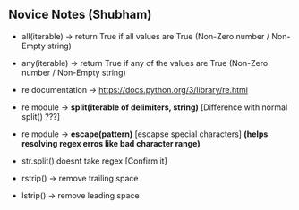 ## Novice Notes (Shubham)

* all(iterable) -> return True if all values are True (Non-Zero number / Non-Empty string)
* any(iterable) -> return True if any of the  values are True (Non-Zero number / Non-Empty string)


* re documentation -> https://docs.python.org/3/library/re.html
* re module -> __split(iterable of delimiters, string)__ [Difference with normal split() ???]
* re module -> __escape(pattern)__ [escapse special characters] __(helps resolving regex erros like bad character range)__
* str.split() doesnt take regex [Confirm it]
* rstrip() -> remove trailing space
* lstrip() -> remove leading space
